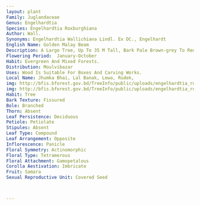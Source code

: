 ```yaml
---
layout: plant
Family: Juglandaceae
Genus: Engelhardtia
Species: Engelhardtia Roxburghiana
Author: Wall.
Synonyms: Engelhardtia Wallichiana Lindl. Ex DC., Engelhardt
English Name: Golden Malay Beam
Description: A Large Tree, Up To 35 M Tall, Bark Pale Brown-grey To Reddish-brown, Inner Bark Yellowish To Reddish-brown, Exudates Clear White. Leaf Rachis 5.5-17 Cm Long, 3-9 Cm To The First Leaflet, Leaflets 2-3 (-4) Pairs, Alternate To Subopposite, Leathery, Ovate To Lanceolate Or Falcately Oblong, 5-23 Ã— 1.5-8.0 Cm, Gradually Decreasing In Size Towards The Base, Apex Long Acuminate, Entire, Sometimes Slightly Wavy, Base Acute To Tapering, Very Unequal, Midrib With Scattered Scales On Both Sides, Hairs Absent, Secondary Veins 8-12 Pairs, Petiolules 6-12 Mm Long With Scales And Hairs. Inflorescence Terminal On Lateral Twigs, Male Catkins 9-10 Cm Long. Stamens 8-12, Glabrous. Female Flowers With Conspicuous Perianth Lobes Enclosing The 4 Sessile Stigmas. Fruiting Catkins 10-23 Cm Long, Fruit Stalk 4-8 Mm Long, Bracts With Scales Only, Central Wing 28-55 Ã— 5-8 Mm, Lateral Wings 18-21 Ã— 5-6 Mm. Nut Globose, Glabrous, 4-5 Mm Across.
Flowering Period:  January-October
Habit: Evergreen And Mixed Forests.
Distribution: Moulvibazar
Uses: Wood Is Suitable For Boxes And Carving Works.
Local Name: Jhumka Bhai, Lal Banak, Lewa, Rudek, 
img: http://bfis.bforest.gov.bd/TreeInfo/public/uploads/engelhardtia_roxburghiana1.jpg
img: http://bfis.bforest.gov.bd/TreeInfo/public/uploads/engelhardtia_roxburghiana2.jpg
Habit: Tree
Bark Texture: Fissured
Bole: Branched
Thorn: Absent
Leaf Persistence: Deciduous
Petiole: Petiolate
Stipules: Absent
Leaf Type: Compound
Leaf Arrangement: Opposite
Inflorescence: Panicle
Floral Symmetry: Actinomorphic
Floral Type: Tetramerous
Floral Attachment: Gamopetalous
Corolla Aestivation: Imbricate
Fruit: Samara
Sexual Reproductive Unit: Covered Seed



---
```


